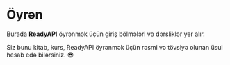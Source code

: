 # Öyrən

Burada **ReadyAPI** öyrənmək üçün giriş bölmələri və dərsliklər yer alır.

Siz bunu kitab, kurs, ReadyAPI öyrənmək üçün rəsmi və tövsiyə olunan üsul hesab edə bilərsiniz. 😎
